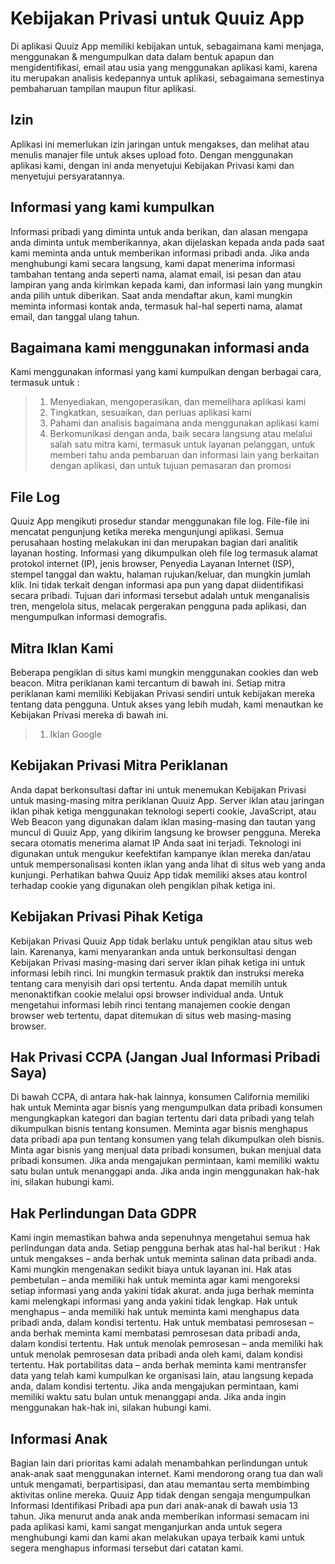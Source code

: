 # Kebijakan Privasi untuk Quuiz App
Di aplikasi Quuiz App memiliki kebijakan untuk, sebagaimana kami menjaga, menggunakan &amp; mengumpulkan data dalam bentuk apapun dan mengidentifikasi, email atau usia yang menggunakan aplikasi kami, karena itu merupakan analisis kedepannya untuk aplikasi, sebagaimana semestinya pembaharuan tampilan maupun fitur aplikasi.

## Izin
Aplikasi ini memerlukan izin jaringan untuk mengakses, dan melihat atau menulis manajer file untuk akses upload foto. Dengan menggunakan aplikasi kami, dengan ini anda menyetujui Kebijakan Privasi kami dan menyetujui persyaratannya.

## Informasi yang kami kumpulkan
Informasi pribadi yang diminta untuk anda berikan, dan alasan mengapa anda diminta untuk memberikannya, akan dijelaskan kepada anda pada saat kami meminta anda untuk memberikan informasi pribadi anda. Jika anda menghubungi kami secara langsung, kami dapat menerima informasi tambahan tentang anda seperti nama, alamat email, isi pesan dan atau lampiran yang anda kirimkan kepada kami, dan informasi lain yang mungkin anda pilih untuk diberikan. Saat anda mendaftar akun, kami mungkin meminta informasi kontak anda, termasuk hal-hal seperti nama, alamat email, dan tanggal ulang tahun.

## Bagaimana kami menggunakan informasi anda
Kami menggunakan informasi yang kami kumpulkan dengan berbagai cara, termasuk untuk :
> 1. Menyediakan, mengoperasikan, dan memelihara aplikasi kami
> 2. Tingkatkan, sesuaikan, dan perluas aplikasi kami
> 3. Pahami dan analisis bagaimana anda menggunakan aplikasi kami
> 4. Berkomunikasi dengan anda, baik secara langsung atau melalui salah satu mitra kami, termasuk untuk layanan pelanggan, untuk memberi tahu anda pembaruan dan informasi lain yang berkaitan dengan aplikasi, dan untuk tujuan pemasaran dan promosi

## File Log
Quuiz App mengikuti prosedur standar menggunakan file log. File-file ini mencatat pengunjung ketika mereka mengunjungi aplikasi. Semua perusahaan hosting melakukan ini dan merupakan bagian dari analitik layanan hosting. Informasi yang dikumpulkan oleh file log termasuk alamat protokol internet (IP), jenis browser, Penyedia Layanan Internet (ISP), stempel tanggal dan waktu, halaman rujukan/keluar, dan mungkin jumlah klik. Ini tidak terkait dengan informasi apa pun yang dapat diidentifikasi secara pribadi. Tujuan dari informasi tersebut adalah untuk menganalisis tren, mengelola situs, melacak pergerakan pengguna pada aplikasi, dan mengumpulkan informasi demografis.

## Mitra Iklan Kami
Beberapa pengiklan di situs kami mungkin menggunakan cookies dan web beacon. Mitra periklanan kami tercantum di bawah ini. Setiap mitra periklanan kami memiliki Kebijakan Privasi sendiri untuk kebijakan mereka tentang data pengguna. Untuk akses yang lebih mudah, kami menautkan ke Kebijakan Privasi mereka di bawah ini.
> 1. Iklan Google

## Kebijakan Privasi Mitra Periklanan
Anda dapat berkonsultasi daftar ini untuk menemukan Kebijakan Privasi untuk masing-masing mitra periklanan Quuiz App. Server iklan atau jaringan iklan pihak ketiga menggunakan teknologi seperti cookie, JavaScript, atau Web Beacon yang digunakan dalam iklan masing-masing dan tautan yang muncul di Quuiz App, yang dikirim langsung ke browser pengguna. Mereka secara otomatis menerima alamat IP Anda saat ini terjadi. Teknologi ini digunakan untuk mengukur keefektifan kampanye iklan mereka dan/atau untuk mempersonalisasi konten iklan yang anda lihat di situs web yang anda kunjungi. Perhatikan bahwa Quuiz App tidak memiliki akses atau kontrol terhadap cookie yang digunakan oleh pengiklan pihak ketiga ini.

## Kebijakan Privasi Pihak Ketiga
Kebijakan Privasi Quuiz App tidak berlaku untuk pengiklan atau situs web lain. Karenanya, kami menyarankan anda untuk berkonsultasi dengan Kebijakan Privasi masing-masing dari server iklan pihak ketiga ini untuk informasi lebih rinci. Ini mungkin termasuk praktik dan instruksi mereka tentang cara menyisih dari opsi tertentu. Anda dapat memilih untuk menonaktifkan cookie melalui opsi browser individual anda. Untuk mengetahui informasi lebih rinci tentang manajemen cookie dengan browser web tertentu, dapat ditemukan di situs web masing-masing browser.

## Hak Privasi CCPA (Jangan Jual Informasi Pribadi Saya)
Di bawah CCPA, di antara hak-hak lainnya, konsumen California memiliki hak untuk Meminta agar bisnis yang mengumpulkan data pribadi konsumen mengungkapkan kategori dan bagian tertentu dari data pribadi yang telah dikumpulkan bisnis tentang konsumen. Meminta agar bisnis menghapus data pribadi apa pun tentang konsumen yang telah dikumpulkan oleh bisnis. Minta agar bisnis yang menjual data pribadi konsumen, bukan menjual data pribadi konsumen. Jika anda mengajukan permintaan, kami memiliki waktu satu bulan untuk menanggapi anda. Jika anda ingin menggunakan hak-hak ini, silakan hubungi kami.

## Hak Perlindungan Data GDPR
Kami ingin memastikan bahwa anda sepenuhnya mengetahui semua hak perlindungan data anda. Setiap pengguna berhak atas hal-hal berikut : Hak untuk mengakses – anda berhak untuk meminta salinan data pribadi anda. Kami mungkin mengenakan sedikit biaya untuk layanan ini. Hak atas pembetulan – anda memiliki hak untuk meminta agar kami mengoreksi setiap informasi yang anda yakini tidak akurat. anda juga berhak meminta kami melengkapi informasi yang anda yakini tidak lengkap. Hak untuk menghapus – anda memiliki hak untuk meminta kami menghapus data pribadi anda, dalam kondisi tertentu. Hak untuk membatasi pemrosesan – anda berhak meminta kami membatasi pemrosesan data pribadi anda, dalam kondisi tertentu. Hak untuk menolak pemrosesan – anda memiliki hak untuk menolak pemrosesan data pribadi anda oleh kami, dalam kondisi tertentu. Hak portabilitas data – anda berhak meminta kami mentransfer data yang telah kami kumpulkan ke organisasi lain, atau langsung kepada anda, dalam kondisi tertentu. Jika anda mengajukan permintaan, kami memiliki waktu satu bulan untuk menanggapi anda. Jika anda ingin menggunakan hak-hak ini, silakan hubungi kami.

## Informasi Anak
Bagian lain dari prioritas kami adalah menambahkan perlindungan untuk anak-anak saat menggunakan internet. Kami mendorong orang tua dan wali untuk mengamati, berpartisipasi, dan atau memantau serta membimbing aktivitas online mereka. Quuiz App tidak dengan sengaja mengumpulkan Informasi Identifikasi Pribadi apa pun dari anak-anak di bawah usia 13 tahun. Jika menurut anda anak anda memberikan informasi semacam ini pada aplikasi kami, kami sangat menganjurkan anda untuk segera menghubungi kami dan kami akan melakukan upaya terbaik kami untuk segera menghapus informasi tersebut dari catatan kami.
    
